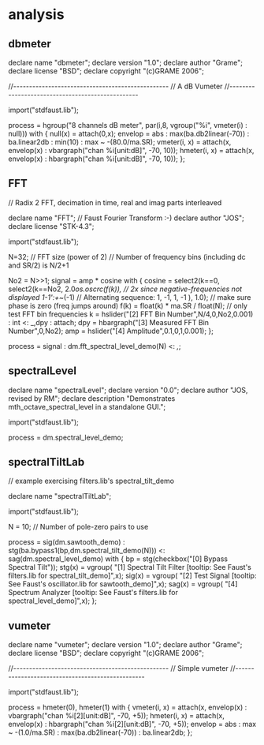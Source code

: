 # analysis


## dbmeter

<!-- faust-run -->

declare name 		"dbmeter";
declare version 	"1.0";
declare author 		"Grame";
declare license 	"BSD";
declare copyright 	"(c)GRAME 2006";

//-------------------------------------------------
// A dB Vumeter
//-------------------------------------------------

import("stdfaust.lib");

process = hgroup("8 channels dB meter", par(i,8, vgroup("%i", vmeter(i) : null)))
with {
	null(x) = attach(0,x);
	envelop = abs : max(ba.db2linear(-70)) : ba.linear2db : min(10)  : max ~ -(80.0/ma.SR);
	vmeter(i, x) = attach(x, envelop(x) : vbargraph("chan %i[unit:dB]", -70, 10));
	hmeter(i, x) = attach(x, envelop(x) : hbargraph("chan %i[unit:dB]", -70, 10));
};

<!-- /faust-run -->


## FFT

<!-- faust-run -->

// Radix 2 FFT, decimation in time, real and imag parts interleaved

declare name	"FFT"; // Faust Fourier Transform :-)
declare author	"JOS";
declare license "STK-4.3";

import("stdfaust.lib");

N=32; // FFT size (power of 2)
// Number of frequency bins (including dc and SR/2) is N/2+1

No2 = N>>1;
signal = amp * cosine with {
  cosine = select2(k==0,
		 select2(k==No2,
			2.0*os.oscrc(f(k)), // 2x since negative-frequencies not displayed
			1-1':+~*(-1) // Alternating sequence: 1, -1, 1, -1
			),
		   1.0); // make sure phase is zero (freq jumps around)
  f(k) = float(k) * ma.SR / float(N); // only test FFT bin frequencies
  k = hslider("[2] FFT Bin Number",N/4,0,No2,0.001) : int <: _,dpy : attach;
  dpy = hbargraph("[3] Measured FFT Bin Number",0,No2);
  amp = hslider("[4] Amplitude",0.1,0,1,0.001);
};

process = signal : dm.fft_spectral_level_demo(N) <: _,_;

<!-- /faust-run -->


## spectralLevel

<!-- faust-run -->

declare name "spectralLevel";
declare version "0.0";
declare author "JOS, revised by RM";
declare description "Demonstrates mth_octave_spectral_level in a standalone GUI.";

import("stdfaust.lib");

process = dm.spectral_level_demo;

<!-- /faust-run -->


## spectralTiltLab

<!-- faust-run -->

// example exercising filters.lib's spectral_tilt_demo

declare name "spectralTiltLab";

import("stdfaust.lib");

N = 10; // Number of pole-zero pairs to use

process = sig(dm.sawtooth_demo) 
	 : stg(ba.bypass1(bp,dm.spectral_tilt_demo(N)))
	<: sag(dm.spectral_level_demo) 
with {
    bp = stg(checkbox("[0] Bypass Spectral Tilt"));
    stg(x) = vgroup(
     "[1] Spectral Tilt Filter [tooltip: See Faust's filters.lib for spectral_tilt_demo]",x);
    sig(x) = vgroup(
     "[2] Test Signal [tooltip: See Faust's oscillator.lib for sawtooth_demo]",x);
    sag(x) = vgroup(
     "[4] Spectrum Analyzer [tooltip: See Faust's filters.lib for spectral_level_demo]",x);
};

<!-- /faust-run -->


## vumeter

<!-- faust-run -->

declare name 		"vumeter";
declare version 	"1.0";
declare author 		"Grame";
declare license 	"BSD";
declare copyright 	"(c)GRAME 2006";

//-------------------------------------------------
// Simple vumeter
//-------------------------------------------------

import("stdfaust.lib");

process = hmeter(0), hmeter(1)
with {
	vmeter(i, x) = attach(x, envelop(x) : vbargraph("chan %i[2][unit:dB]", -70, +5));
	hmeter(i, x) = attach(x, envelop(x) : hbargraph("chan %i[2][unit:dB]", -70, +5));
	envelop = abs : max ~ -(1.0/ma.SR) : max(ba.db2linear(-70)) : ba.linear2db;
};

<!-- /faust-run -->

